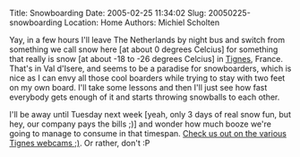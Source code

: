 Title: Snowboarding
Date: 2005-02-25 11:34:02
Slug: 20050225-snowboarding
Location: Home
Authors: Michiel Scholten

<p>Yay, in a few hours I'll leave The Netherlands by night bus and switch from something we call snow here [at about 0 degrees Celcius] for something that really is snow [at about -18 to -26 degrees Celcius] in <a href="http://www.tignes.net/">Tignes</a>, France. That's in Val d'Isere, and seems to be a paradise for snowboarders, which is nice as I can envy all those cool boarders while trying to stay with two feet on my own board. I'll take some lessons and then I'll just see how fast everybody gets enough of it and starts throwing snowballs to each other.</p>
<p>I'll be away until Tuesday next week [yeah, only 3 days of real snow fun, but hey, our company pays the bills ;)] and wonder how much booze we're going to manage to consume in that timespan. <a href="http://www.tignes.net/index.php?&amp;alias=webcams-05">Check us out on the various Tignes webcams ;)</a>. Or rather, don't :P</p>